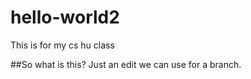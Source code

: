 # hello-world2
This is for my cs hu class

##So what is this?
Just an edit we can use for a branch.
